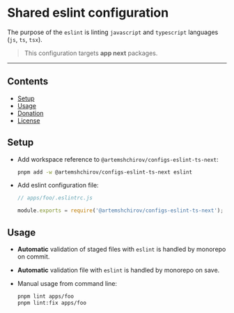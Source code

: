 # Shared eslint configuration

The purpose of the `eslint` is linting `javascript` and `typescript` languages (`js`, `ts`, `tsx`).

> This configuration targets **app next** packages.

---

## Contents

- [Setup](#setup)
- [Usage](#usage)
- [Donation](#donation)
- [License](#license)

## Setup

- Add workspace reference to `@artemshchirov/configs-eslint-ts-next`:

  ```sh
  pnpm add -w @artemshchirov/configs-eslint-ts-next eslint
  ```

- Add eslint configuration file:

  ```js
  // apps/foo/.eslintrc.js

  module.exports = require('@artemshchirov/configs-eslint-ts-next');
  ```

## Usage

- **Automatic** validation of staged files with `eslint` is handled by monorepo on commit.
- **Automatic** validation file with `eslint` is handled by monorepo on save.
- Manual usage from command line:

  ```sh
  pnpm lint apps/foo
  pnpm lint:fix apps/foo
  ```
